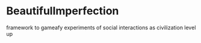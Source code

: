 # BeautifulImperfection
framework to gameafy experiments of social interactions as civilization level up
